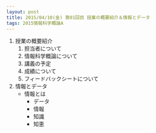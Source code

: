 ```yaml
---
layout: post
title: 2015/04/10(金) 第01回目 授業の概要紹介＆情報とデータ
tags: 2015情報科学概論A
---
```


1. 授業の概要紹介
    1. 担当者について
    2. 情報科学概論について
    3. 講義の予定
    4. 成績について
    5. フィードバックシートについて
2. 情報とデータ
    * 情報とは
      * データ
      * 情報
      * 知識
      * 知恵

